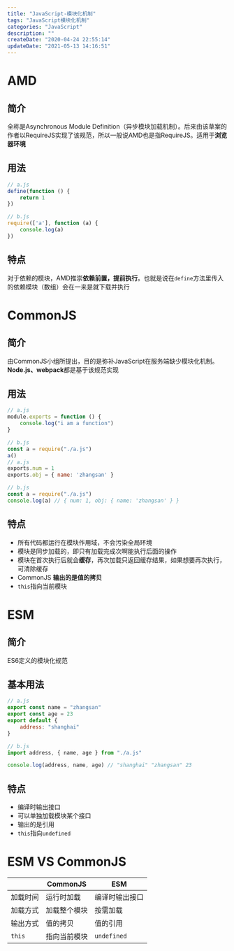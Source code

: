 ```yaml
---
title: "JavaScript-模块化机制"
tags: "JavaScript模块化机制"
categories: "JavaScript"
description: ""
createDate: "2020-04-24 22:55:14"
updateDate: "2021-05-13 14:16:51"
---
```



# AMD

## 简介

全称是Asynchronous Module Definition（异步模块加载机制）。后来由该草案的作者以RequireJS实现了该规范，所以一般说AMD也是指RequireJS。适用于**浏览器环境**

## 用法

```js
// a.js
define(function () {
	return 1
})

// b.js
require(['a'], function (a) {
	console.log(a)
})
```

## 特点

对于依赖的模块，AMD推崇**依赖前置，提前执行**。也就是说在`define`方法里传入的依赖模块（数组）会在一来是就下载并执行

# CommonJS

## 简介

由CommonJS小组所提出，目的是弥补JavaScript在服务端缺少模块化机制。**Node.js、webpack**都是基于该规范实现

## 用法

```js
// a.js
module.exports = function () {
	console.log("i am a function")
}

// b.js
const a = require("./a.js")
a()
// a.js
exports.num = 1
exports.obj = { name: 'zhangsan' }

// b.js
const a = require("./a.js")
console.log(a) // { num: 1, obj: { name: 'zhangsan' } }
```

## 特点

- 所有代码都运行在模块作用域，不会污染全局环境
- 模块是同步加载的，即只有加载完成次啊能执行后面的操作
- 模块在首次执行后就会**缓存**，再次加载只返回缓存结果，如果想要再次执行，可清除缓存
- CommonJS **输出的是值的拷贝**
- `this`指向当前模块

# ESM

## 简介

ES6定义的模块化规范

## 基本用法

```js
// a.js
export const name = "zhangsan"
export const age = 23
export default {
	address: "shanghai"
}

// b.js
import address, { name, age } from "./a.js"

console.log(address, name, age) // "shanghai" "zhangsan" 23
```

## 特点

- 编译时输出接口
- 可以单独加载模块某个接口
- 输出的是引用
- `this`指向`undefined`

# ESM VS CommonJS

|          | CommonJS     | ESM            |
| -- | -- | -- |
| 加载时间 | 运行时加载   | 编译时输出接口 |
| 加载方式 | 加载整个模块 | 按需加载       |
| 输出方式 | 值的拷贝     | 值的引用       |
| `this`   | 指向当前模块 | `undefined`    |